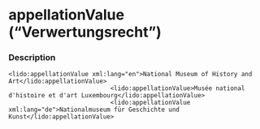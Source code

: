 # appellationValue \(“Verwertungsrecht”\)

### Description

```text
<lido:appellationValue xml:lang="en">National Museum of History and Art</lido:appellationValue>
                            <lido:appellationValue>Musée national d'histoire et d'art Luxembourg</lido:appellationValue>
                            <lido:appellationValue xml:lang="de">Nationalmuseum für Geschichte und Kunst</lido:appellationValue>
```

